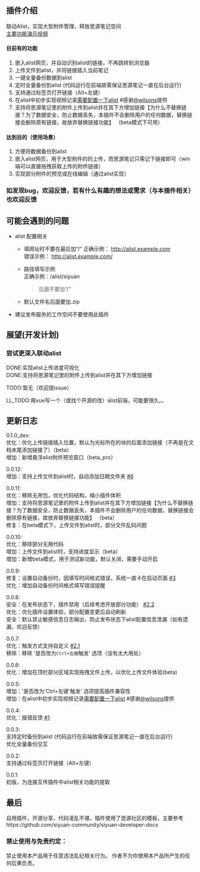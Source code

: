 ## 插件介绍
联动Alist，实现大型附件管理，释放思源笔记空间  
[主要功能演示视频](https://ld246.com/article/1727347960883?r=stevehfut)
#### 目前有的功能  
1. 嵌入alist网页，并自动识别alist的链接，不再跳转到浏览器  
2. 上传文件到alist，并将链接插入当前笔记  
3. 一键全量备份数据到alist
4. 定时全量备份到alist (代码运行在前端故需保证思源笔记一直在后台运行)
5. 支持通过标签页打开链接（Alt+左键） 
6. 在alist中初步实现视频记录[需要配置一下alist](https://ld246.com/article/1727347960883/comment/1729590148031#comments) #感谢[@wilsons](https://ld246.com/member/wilsons)提供  
7. 支持将思源笔记里的附件上传到alist并在其下方增加链接【为什么不替换链接？为了数据安全，防止数据丢失，本插件不会删除用户的任何数据，替换链接会删除原有链接，故放弃替换链接功能】 （beta模式下可用）  

#### 达到目的（使用场景）
1. 方便将数据备份到alist
2. 嵌入alist网页，用于大型附件的的上传，而思源笔记只需记下链接即可（win端可以直接拖拽获取上传的附件链接）
3. 实现部分附件的预览或在线编辑（通过alist实现）

### 如发现bug，欢迎反馈，若有什么有趣的想法或需求（与本插件相关）也欢迎反馈

## 可能会遇到的问题

- alist 配置相关
  - 填网址时不要在最后加“/” 
   正确示例： 
   http://alist.example.com  
  错误示例：
   http://alist.example.com/

   - 路径填写示例  
    正确示例：/alist/siyuan
      > 后面不要加“/”
   - 默认文件名后面要加.zip 

- 建议发布服务的工作空间不要使用此插件

## 展望(开发计划)
### 尝试更深入联动alist  

DONE:实现alist上传进度可视化  
DONE:支持将思源笔记里的附件上传到alist并在其下方增加链接

TODO:暂无（欢迎提issue）  

LL_TODO:用vue写一个（或找个开源的改）alist前端，可能要很久。。

## 更新日志  
 0.1.0_dev:  
 优化：优化上传链接插入位置，默认为光标所在的块的后面添加链接（不再是在文档末尾添加链接了）（beta）   
 增加：新增悬浮alist附件预览窗口（beta_pro）  

 0.0.12:  
 增加：支持上传文件到alist时，自动添加日期文件夹 [#6](https://github.com/loonghfut/siyuan-alist/issues/6)

 0.0.11:  
 优化：移除无用包，优化代码结构，缩小插件体积  
 增加：支持将思源笔记里的附件上传到alist并在其下方增加链接【为什么不替换链接？为了数据安全，防止数据丢失，本插件不会删除用户的任何数据，替换链接会删除原有链接，故放弃替换链接功能】 （beta）  
 修复：在beta模式下，上传文件到alist时，部分文件乱码问题

 0.0.10:  
 优化：移除部分无用代码  
 增加：上传文件到alist时，支持进度显示（beta）  
 增加：新增beta模式，用于测试新功能，默认关闭，需要手动开启  

 0.0.9:  
 修复：设置自动备份时，因填写时间格式错误，系统一直卡在启动页面 [#3](https://github.com/loonghfut/siyuan-alist/issues/3#issue-2643143686)   
 优化：增加自动备份时间格式填写错误提醒  
 
 0.0.8:  
 安全：在发布状态下，插件禁用（后续考虑开放部分功能） [#2.2](https://github.com/loonghfut/siyuan-alist/issues/2)  
 优化：优化插件设置体验，部分配置变更后自动刷新  
 安全：默认禁止敏感信息日志输出，防止发布状态下alist配置信息泄漏（如有遗漏，欢迎反馈）  
   
 0.0.7:  
 优化：触发方式支持自定义 [#2.1](https://github.com/loonghfut/siyuan-alist/issues/2#issuecomment-2439596132)  
 移除：移除 '是否改为`Ctrl+左键`触发' 选项（没有太大用处）
    
 0.0.6:  
 优化：增加在顶栏部分区域实现拖拽文件上传，以优化上传文件体验(beta)   

 0.0.5:  
 增加：'是否改为'Ctrl+左键'触发' 选项提高插件兼容性  
 增加：在alist中初步实现视频记录[需要配置一下alist](https://ld246.com/article/1727347960883/comment/1729590148031#comments) #感谢[@wilsons](https://ld246.com/member/wilsons)提供

 0.0.4:  
 优化：报错反馈 [#1](https://github.com/loonghfut/siyuan-alist/issues/1)  

 0.0.3:   
 支持定时备份到alist  (代码运行在前端故需保证思源笔记一直在后台运行)  
 优化全量备份交互  

 0.0.2:  
 支持通过标签页打开链接（Alt+左键） 
  
 0.0.1:   
 初版，为连接互传插件中alist相关功能的提取  



## 最后
自用插件，开源分享，代码凌乱不堪，插件使用了思源社区的模板，主要参考https://github.com/siyuan-community/siyuan-developer-docs


### 禁止使用与免责约定：
禁止使用本产品用于任意违法乱纪相关行为。
作者不为你使用本产品所产生的任何后果负责。